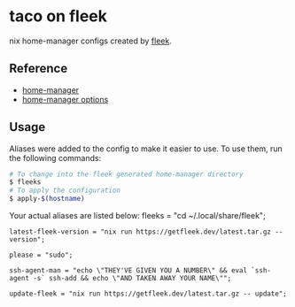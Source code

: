 # taco on fleek

nix home-manager configs created by [fleek](https://github.com/ublue-os/fleek).

## Reference

- [home-manager](https://nix-community.github.io/home-manager/)
- [home-manager options](https://nix-community.github.io/home-manager/options.html)

## Usage

Aliases were added to the config to make it easier to use. To use them, run the following commands:

```bash
# To change into the fleek generated home-manager directory
$ fleeks
# To apply the configuration
$ apply-$(hostname)
```

Your actual aliases are listed below:
    fleeks = "cd ~/.local/share/fleek";

    latest-fleek-version = "nix run https://getfleek.dev/latest.tar.gz -- version";

    please = "sudo";

    ssh-agent-man = "echo \"THEY'VE GIVEN YOU A NUMBER\" && eval `ssh-agent -s` ssh-add && echo \"AND TAKEN AWAY YOUR NAME\"";

    update-fleek = "nix run https://getfleek.dev/latest.tar.gz -- update";
